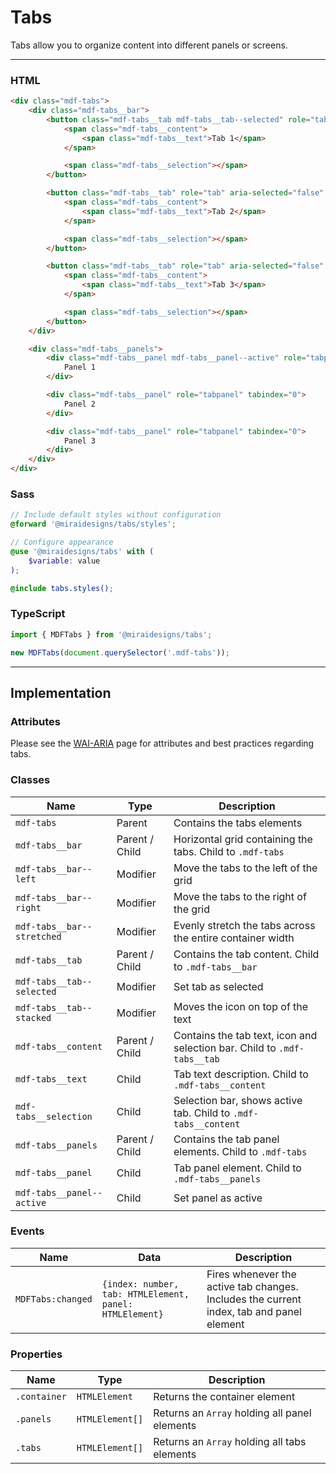 # Tabs

Tabs allow you to organize content into different panels or screens.

---

### HTML

```html
<div class="mdf-tabs">
    <div class="mdf-tabs__bar">
        <button class="mdf-tabs__tab mdf-tabs__tab--selected" role="tab" aria-selected="true">
            <span class="mdf-tabs__content">
                <span class="mdf-tabs__text">Tab 1</span>
            </span>

            <span class="mdf-tabs__selection"></span>
        </button>

        <button class="mdf-tabs__tab" role="tab" aria-selected="false" tabindex="-1">
            <span class="mdf-tabs__content">
                <span class="mdf-tabs__text">Tab 2</span>
            </span>

            <span class="mdf-tabs__selection"></span>
        </button>

        <button class="mdf-tabs__tab" role="tab" aria-selected="false" tabindex="-1">
            <span class="mdf-tabs__content">
                <span class="mdf-tabs__text">Tab 3</span>
            </span>

            <span class="mdf-tabs__selection"></span>
        </button>
    </div>

    <div class="mdf-tabs__panels">
        <div class="mdf-tabs__panel mdf-tabs__panel--active" role="tabpanel" tabindex="0">
            Panel 1
        </div>

        <div class="mdf-tabs__panel" role="tabpanel" tabindex="0">
            Panel 2
        </div>

        <div class="mdf-tabs__panel" role="tabpanel" tabindex="0">
            Panel 3
        </div>
    </div>
</div>
```

### Sass

```scss
// Include default styles without configuration
@forward '@miraidesigns/tabs/styles';
```

```scss
// Configure appearance
@use '@miraidesigns/tabs' with (
    $variable: value
);

@include tabs.styles();
```

### TypeScript

```ts
import { MDFTabs } from '@miraidesigns/tabs';

new MDFTabs(document.querySelector('.mdf-tabs'));
```

---

## Implementation

### Attributes

Please see the [WAI-ARIA](https://www.w3.org/TR/wai-aria-practices-1.1/#tabpanel) page for attributes and best practices regarding tabs. 

### Classes

| Name                       | Type           | Description                                                              |
| -------------------------- | -------------- | ------------------------------------------------------------------------ |
| `mdf-tabs`                 | Parent         | Contains the tabs elements                                               |
| `mdf-tabs__bar`            | Parent / Child | Horizontal grid containing the tabs. Child to `.mdf-tabs`                |
| `mdf-tabs__bar--left`      | Modifier       | Move the tabs to the left of the grid                                    |
| `mdf-tabs__bar--right`     | Modifier       | Move the tabs to the right of the grid                                   |
| `mdf-tabs__bar--stretched` | Modifier       | Evenly stretch the tabs across the entire container width                |
| `mdf-tabs__tab`            | Parent / Child | Contains the tab content. Child to `.mdf-tabs__bar`                      |
| `mdf-tabs__tab--selected`  | Modifier       | Set tab as selected                                                      |
| `mdf-tabs__tab--stacked`   | Modifier       | Moves the icon on top of the text                                        |
| `mdf-tabs__content`        | Parent / Child | Contains the tab text, icon and selection bar. Child to `.mdf-tabs__tab` |
| `mdf-tabs__text`           | Child          | Tab text description. Child to `.mdf-tabs__content`                      |
| `mdf-tabs__selection`      | Child          | Selection bar, shows active tab. Child to `.mdf-tabs__content`           |
| `mdf-tabs__panels`         | Parent / Child | Contains the tab panel elements. Child to `.mdf-tabs`                    |
| `mdf-tabs__panel`          | Child          | Tab panel element. Child to `.mdf-tabs__panels`                          |
| `mdf-tabs__panel--active`  | Child          | Set panel as active                                                      |

### Events

| Name              | Data                                                    | Description                                                                              |
| ----------------- | ------------------------------------------------------- | ---------------------------------------------------------------------------------------- |
| `MDFTabs:changed` | `{index: number, tab: HTMLElement, panel: HTMLElement}` | Fires whenever the active tab changes. Includes the current index, tab and panel element |

### Properties

| Name         | Type            | Description                                   |
| ------------ | --------------- | --------------------------------------------- |
| `.container` | `HTMLElement`   | Returns the container element                 |
| `.panels`    | `HTMLElement[]` | Returns an `Array` holding all panel elements |
| `.tabs`      | `HTMLElement[]` | Returns an `Array` holding all tabs elements  |